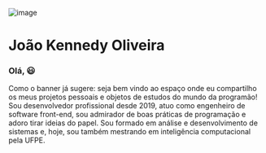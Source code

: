 ![image](https://github.com/user-attachments/assets/56a3afae-914d-43a4-926e-0c9c6b501888)


# João Kennedy Oliveira

### Olá, 😃

Como o banner já sugere: seja bem vindo ao espaço onde eu compartilho os meus projetos pessoais e objetos de estudos do mundo da programão! Sou desenvolvedor profissional desde 2019, atuo como engenheiro de software front-end, sou admirador de boas práticas de programação e adoro tirar ideias do papel. Sou formado em análise e desenvolvimento de sistemas e, hoje, sou também mestrando em inteligência computacional pela UFPE.
